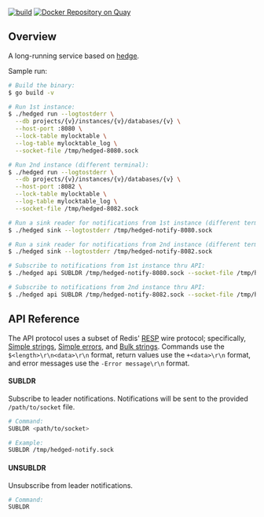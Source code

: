 [![build](https://github.com/flowerinthenight/hedged/actions/workflows/main.yml/badge.svg)](https://github.com/flowerinthenight/hedged/actions/workflows/main.yml)
[![Docker Repository on Quay](https://quay.io/repository/flowerinthenight/hedged/status "Docker Repository on Quay")](https://quay.io/repository/flowerinthenight/hedged)

## Overview

A long-running service based on [hedge](https://github.com/flowerinthenight/hedge).

Sample run:

``` sh
# Build the binary:
$ go build -v

# Run 1st instance:
$ ./hedged run --logtostderr \
  --db projects/{v}/instances/{v}/databases/{v} \
  --host-port :8080 \
  --lock-table mylocktable \
  --log-table mylocktable_log \
  --socket-file /tmp/hedged-8080.sock

# Run 2nd instance (different terminal):
$ ./hedged run --logtostderr \
  --db projects/{v}/instances/{v}/databases/{v} \
  --host-port :8082 \
  --lock-table mylocktable \
  --log-table mylocktable_log \
  --socket-file /tmp/hedged-8082.sock

# Run a sink reader for notifications from 1st instance (different terminal):
$ ./hedged sink --logtostderr /tmp/hedged-notify-8080.sock

# Run a sink reader for notifications from 2nd instance (different terminal):
$ ./hedged sink --logtostderr /tmp/hedged-notify-8082.sock

# Subscribe to notifications from 1st instance thru API:
$ ./hedged api SUBLDR /tmp/hedged-notify-8080.sock --socket-file /tmp/hedged-8080.sock

# Subscribe to notifications from 2nd instance thru API:
$ ./hedged api SUBLDR /tmp/hedged-notify-8082.sock --socket-file /tmp/hedged-8082.sock
```

## API Reference

The API protocol uses a subset of Redis' [RESP](https://redis.io/docs/latest/develop/reference/protocol-spec/) wire protocol; specifically, [Simple strings](https://redis.io/docs/latest/develop/reference/protocol-spec/#simple-strings), [Simple errors](https://redis.io/docs/latest/develop/reference/protocol-spec/#simple-errors), and [Bulk strings](https://redis.io/docs/latest/develop/reference/protocol-spec/#bulk-strings). Commands use the `$<length>\r\n<data>\r\n` format, return values use the `+<data>\r\n` format, and error messages use the `-Error message\r\n` format.

#### SUBLDR

Subscribe to leader notifications. Notifications will be sent to the provided `/path/to/socket` file.

``` sh
# Command:
SUBLDR <path/to/socket>

# Example:
SUBLDR /tmp/hedged-notify.sock
```

#### UNSUBLDR

Unsubscribe from leader notifications.

``` sh
# Command:
SUBLDR
```
